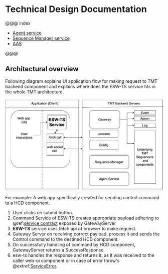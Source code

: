 # Technical Design Documentation

@@@ index
 - [Agent service](../services/agent-service.md)
 - [Sequence Manager service](../services/sequence-manager-service.md)
 - [AAS](csw-aas-js.md)

@@@

## Architectural overview

Following diagram explains UI application flow for making request to TMT backend component and explains where does the ESW-TS service fits in the whole TMT architecture.

![esw-ts-overview](../assets/esw-ts-architecture-overview.png)

For example:
A web app specifically created for sending control command to a HCD component.

1. User clicks on submit button.
1. Command Service of ESW-TS creates appropriate payload adhering to @ref:[service contract](../common/contract.md) exposed by GatewayServer
1. **ESW-TS** service uses fetch api of browser to make request.
1. Gateway Server on receiving correct payload, process it and sends the Control command to the destined HCD component.
1. On successfully handling of command by HCD component, GatewayServer returns a SuccessResponse.
1. esw-ts handles the response and returns it, as it was received to the caller web-ui component
   or in case of error throw's @extref:[ServiceError](ts-docs:classes/models.serviceerror.html).
